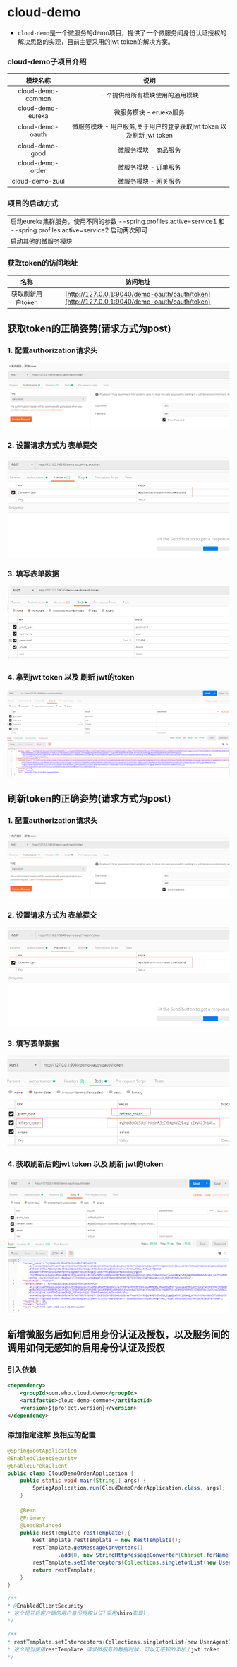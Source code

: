 # cloud-demo

- ```cloud-demo```是一个微服务的demo项目，提供了一个微服务间身份认证授权的解决思路的实现，目前主要采用的jwt token的解决方案。 

### cloud-demo子项目介绍

| 模块名称 | 说明 |
| :---: | :---: |
| cloud-demo-common | 一个提供给所有模块使用的通用模块 |
| cloud-demo-eureka | 微服务模块 - erueka服务 |
| cloud-demo-oauth | 微服务模块 - 用户服务,关于用户的登录获取jwt token 以及刷新 jwt token|
| cloud-demo-good | 微服务模块 - 商品服务 |
| cloud-demo-order | 微服务模块 - 订单服务 |
| cloud-demo-zuul | 微服务模块 - 网关服务 |

### 项目的启动方式
|  | 
| :--- | 
| 启动eureka集群服务，使用不同的参数 --spring.profiles.active=service1 和 --spring.profiles.active=service2 启动两次即可| 
| 启动其他的微服务模块 | 

### 获取token的访问地址
| 名称 | 访问地址 |
| :---: | :---:|
| 获取刷新用户token|[http://127.0.0.1:9040/demo-oauth/oauth/token](http://127.0.0.1:9040/demo-oauth/oauth/token) | 

## 获取token的正确姿势(请求方式为post)
### 1. 配置authorization请求头 
![](./user-token-get-auth.png)
### 2. 设置请求方式为 表单提交
![](./user-token-get-head.png)
### 3. 填写表单数据
![](./user-token-get-form-data.png)
### 4. 拿到jwt token 以及 刷新 jwt的token
![](./user-token-get-result.png)

## 刷新token的正确姿势(请求方式为post)
### 1. 配置authorization请求头 
![](./user-token-get-auth.png)
### 2. 设置请求方式为 表单提交
![](./user-token-get-head.png)
### 3. 填写表单数据
![](./user-token-refresh-form-data.png)
### 4. 获取刷新后的jwt token 以及 刷新 jwt的token
![](./user-token-refresh-result.png)

## 新增微服务后如何启用身份认证及授权，以及服务间的调用如何无感知的启用身份认证及授权
### 引入依赖
```xml
<dependency>
    <groupId>com.whb.cloud.demo</groupId>
    <artifactId>cloud-demo-common</artifactId>
    <version>${project.version}</version>
</dependency>
```
### 添加指定注解 及相应的配置
```java
@SpringBootApplication
@EnabledClientSecurity
@EnableEurekaClient
public class CloudDemoOrderApplication {
    public static void main(String[] args) {
        SpringApplication.run(CloudDemoOrderApplication.class, args);
    }

    @Bean
    @Primary
    @LoadBalanced
    public RestTemplate restTemplate(){
        RestTemplate restTemplate = new RestTemplate();
        restTemplate.getMessageConverters()
                .add(0, new StringHttpMessageConverter(Charset.forName("UTF-8")));
        restTemplate.setInterceptors(Collections.singletonList(new UserAgentInterceptor()));
        return restTemplate;
    }
}
```

```java
/**
* @EnabledClientSecurity
* 这个是开启客户端的用户身份授权认证(采用shiro实现)
*/
```

```java
/**
* restTemplate.setInterceptors(Collections.singletonList(new UserAgentInterceptor()));
* 这个是当使用restTemplate 请求微服务的数据时候，可以无感知的添加上jwt token
*/
```
 


